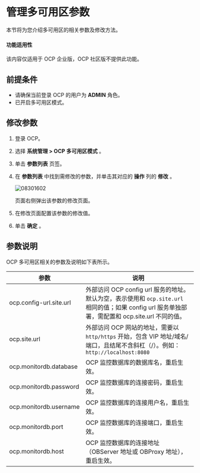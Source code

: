# 管理多可用区参数

本节将为您介绍多可用区的相关参数及修改方法。

<main id="notice" type='notice'>
<h4>功能适用性</h4>
<p>该内容仅适用于 OCP 企业版，OCP 社区版不提供此功能。</p>
</main>

## 前提条件

* 请确保当前登录 OCP 的用户为 **ADMIN** 角色。
* 已开启多可用区模式。

## 修改参数

1. 登录 OCP。

2. 选择 **系统管理 \> OCP 多可用区模式** 。

3. 单击 **参数列表** 页签。

4. 在 **参数列表** 中找到需修改的参数，并单击其对应的 **操作** 列的 **修改** 。

   ![08301602](https://help-static-aliyun-doc.aliyuncs.com/assets/img/zh-CN/9479711361/p313255.png)

   页面右侧弹出该参数的修改页面。

5. 在修改页面配置该参数的修改值。

6. 单击 **确定** 。

## 参数说明

OCP 多可用区相关的参数及说明如下表所示。

|           参数    |    说明      |
|-------------------------|--------------------|
| ocp.config-url.site.url | 外部访问 OCP config url 服务的地址。 默认为空，表示使用和 `ocp.site.url` 相同的值；如果 config url 服务单独部署，需配置和 ocp.site.url 不同的值。 |
| ocp.site.url            | 外部访问 OCP 网站的地址，需要以`http/https` 开始，包含 VIP 地址/域名/端口，且结尾不含斜杠（/）。例如：`http://localhost:8080`        |
| ocp.monitordb.database  | OCP 监控数据库的数据库名，重启生效。       |
| ocp.monitordb.password  | OCP 监控数据库的连接密码，重启生效。      |
| ocp.monitordb.username  | OCP 监控数据库的连接用户名，重启生效。           |
| ocp.monitordb.port      | OCP 监控数据库的连接端口，重启生效。      |
| ocp.monitordb.host      | OCP 监控数据库的连接地址（OBServer 地址或 OBProxy 地址），重启生效。    |
